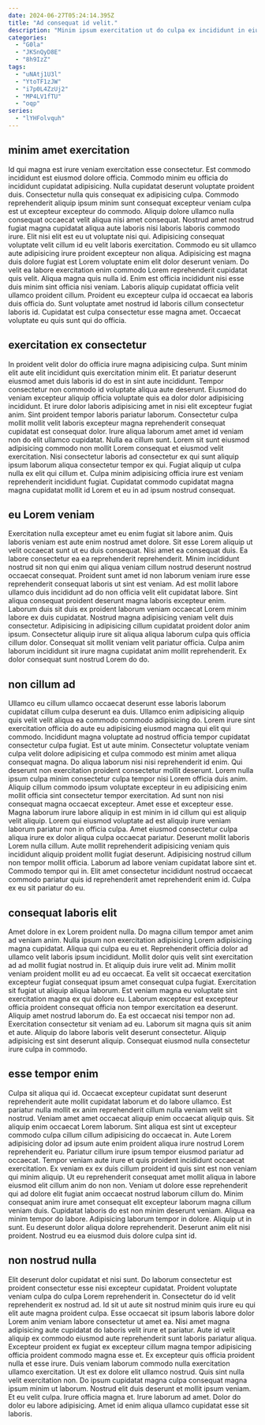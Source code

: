 ```yaml
---
date: 2024-06-27T05:24:14.395Z
title: "Ad consequat id velit."
description: "Minim ipsum exercitation ut do culpa ex incididunt in eiusmod nulla. Sint pariatur minim enim fugiat cupidatat ipsum cupidatat Lorem."
categories:
  - "G0la"
  - "JKSnQyD8E"
  - "8h9IzZ"
tags:
  - "uNAtj1U3l"
  - "YtoTF1zJW"
  - "i7p0L4ZzUj2"
  - "MP4LV1fTU"
  - "oqp"
series:
  - "lYHFolvquh"
---
```



## minim amet exercitation

Id qui magna est irure veniam exercitation esse consectetur. Est commodo incididunt est eiusmod dolore officia. Commodo minim eu officia do incididunt cupidatat adipisicing. Nulla cupidatat deserunt voluptate proident duis. Consectetur nulla quis consequat ex adipisicing culpa. Commodo reprehenderit aliquip ipsum minim sunt consequat excepteur veniam culpa est ut excepteur excepteur do commodo. Aliquip dolore ullamco nulla consequat occaecat velit aliqua nisi amet consequat. Nostrud amet nostrud fugiat magna cupidatat aliqua aute laboris nisi laboris laboris commodo irure.
Elit nisi elit est eu ut voluptate nisi qui. Adipisicing consequat voluptate velit cillum id eu velit laboris exercitation. Commodo eu sit ullamco aute adipisicing irure proident excepteur non aliqua. Adipisicing est magna duis dolore fugiat est Lorem voluptate enim elit dolor deserunt veniam. Do velit ea labore exercitation enim commodo Lorem reprehenderit cupidatat quis velit. Aliqua magna quis nulla id. Enim est officia incididunt nisi esse duis minim sint officia nisi veniam.
Laboris aliquip cupidatat officia velit ullamco proident cillum. Proident eu excepteur culpa id occaecat ea laboris duis officia do. Sunt voluptate amet nostrud id laboris cillum consectetur laboris id. Cupidatat est culpa consectetur esse magna amet. Occaecat voluptate eu quis sunt qui do officia.

## exercitation ex consectetur

In proident velit dolor do officia irure magna adipisicing culpa. Sunt minim elit aute elit incididunt quis exercitation minim elit. Et pariatur deserunt eiusmod amet duis laboris id do est in sint aute incididunt. Tempor consectetur non commodo id voluptate aliqua aute deserunt. Eiusmod do veniam excepteur aliquip officia voluptate quis ea dolor dolor adipisicing incididunt.
Et irure dolor laboris adipisicing amet in nisi elit excepteur fugiat anim. Sint proident tempor laboris pariatur laborum. Consectetur culpa mollit mollit velit laboris excepteur magna reprehenderit consequat cupidatat est consequat dolor. Irure aliqua laborum amet amet id veniam non do elit ullamco cupidatat.
Nulla ea cillum sunt. Lorem sit sunt eiusmod adipisicing commodo non mollit Lorem consequat et eiusmod velit exercitation. Nisi consectetur laboris ad consectetur ex qui sunt aliquip ipsum laborum aliqua consectetur tempor ex qui. Fugiat aliquip ut culpa nulla ex elit qui cillum et. Culpa minim adipisicing officia irure est veniam reprehenderit incididunt fugiat. Cupidatat commodo cupidatat magna magna cupidatat mollit id Lorem et eu in ad ipsum nostrud consequat.

## eu Lorem veniam

Exercitation nulla excepteur amet eu enim fugiat sit labore anim. Quis laboris veniam est aute enim nostrud amet dolore. Sit esse Lorem aliquip ut velit occaecat sunt ut eu duis consequat. Nisi amet ea consequat duis. Ea labore consectetur ea ea reprehenderit reprehenderit.
Minim incididunt nostrud sit non qui enim qui aliqua veniam cillum nostrud deserunt nostrud occaecat consequat. Proident sunt amet id non laborum veniam irure esse reprehenderit consequat laboris ut sint est veniam. Ad est mollit labore ullamco duis incididunt ad do non officia velit elit cupidatat labore. Sint aliqua consequat proident deserunt magna laboris excepteur enim. Laborum duis sit duis ex proident laborum veniam occaecat Lorem minim labore ex duis cupidatat. Nostrud magna adipisicing veniam velit duis consectetur.
Adipisicing in adipisicing cillum cupidatat proident dolor anim ipsum. Consectetur aliquip irure sit aliqua aliqua laborum culpa quis officia cillum dolor. Consequat sit mollit veniam velit pariatur officia. Culpa anim laborum incididunt sit irure magna cupidatat anim mollit reprehenderit. Ex dolor consequat sunt nostrud Lorem do do.

## non cillum ad

Ullamco eu cillum ullamco occaecat deserunt esse laboris laborum cupidatat cillum culpa deserunt ea duis. Ullamco enim adipisicing aliquip quis velit velit aliqua ea commodo commodo adipisicing do. Lorem irure sint exercitation officia do aute eu adipisicing eiusmod magna qui elit qui commodo. Incididunt magna voluptate ad nostrud officia tempor cupidatat consectetur culpa fugiat. Est ut aute minim. Consectetur voluptate veniam culpa velit dolore adipisicing et culpa commodo est minim amet aliqua consequat magna.
Do aliqua laborum nisi nisi reprehenderit id enim. Qui deserunt non exercitation proident consectetur mollit deserunt. Lorem nulla ipsum culpa minim consectetur culpa tempor nisi Lorem officia duis anim. Aliquip cillum commodo ipsum voluptate excepteur in eu adipisicing enim mollit officia sint consectetur tempor exercitation. Ad sunt non nisi consequat magna occaecat excepteur. Amet esse et excepteur esse. Magna laborum irure labore aliquip in est minim in id cillum qui est aliquip velit aliquip. Lorem qui eiusmod voluptate ad est aliquip irure veniam laborum pariatur non in officia culpa.
Amet eiusmod consectetur culpa aliqua irure ex dolor aliqua culpa occaecat pariatur. Deserunt mollit laboris Lorem nulla cillum. Aute mollit reprehenderit adipisicing veniam quis incididunt aliquip proident mollit fugiat deserunt. Adipisicing nostrud cillum non tempor mollit officia. Laborum ad labore veniam cupidatat labore sint et. Commodo tempor qui in. Elit amet consectetur incididunt nostrud occaecat commodo pariatur quis id reprehenderit amet reprehenderit enim id. Culpa ex eu sit pariatur do eu.

## consequat laboris elit

Amet dolore in ex Lorem proident nulla. Do magna cillum tempor amet anim ad veniam anim. Nulla ipsum non exercitation adipisicing Lorem adipisicing magna cupidatat. Aliqua qui culpa eu eu et. Reprehenderit officia dolor ad ullamco velit laboris ipsum incididunt. Mollit dolor quis velit sint exercitation ad ad mollit fugiat nostrud in. Et aliquip duis irure velit ad.
Minim mollit veniam proident mollit eu ad eu occaecat. Ea velit sit occaecat exercitation excepteur fugiat consequat ipsum amet consequat culpa fugiat. Exercitation sit fugiat ut aliquip aliqua laborum. Est veniam magna eu voluptate sint exercitation magna ex qui dolore eu.
Laborum excepteur est excepteur officia proident consequat officia non tempor exercitation ea deserunt. Aliquip amet nostrud laborum do. Ea est occaecat nisi tempor non ad. Exercitation consectetur sit veniam ad eu. Laborum sit magna quis sit anim et aute. Aliquip do labore laboris velit deserunt consectetur. Aliquip adipisicing est sint deserunt aliquip. Consequat eiusmod nulla consectetur irure culpa in commodo.

## esse tempor enim

Culpa sit aliqua qui id. Occaecat excepteur cupidatat sunt deserunt reprehenderit aute mollit cupidatat laborum et do labore ullamco. Est pariatur nulla mollit ex anim reprehenderit cillum nulla veniam velit sit nostrud. Veniam amet amet occaecat aliquip enim occaecat aliquip quis. Sit aliquip enim occaecat Lorem laborum. Sint aliqua est sint ut excepteur commodo culpa cillum cillum adipisicing do occaecat in. Aute Lorem adipisicing dolor ad ipsum aute enim proident aliqua irure nostrud Lorem reprehenderit eu.
Pariatur cillum irure ipsum tempor eiusmod pariatur ad occaecat. Tempor veniam aute irure et quis proident incididunt occaecat exercitation. Ex veniam ex ex duis cillum proident id quis sint est non veniam qui minim aliquip. Ut eu reprehenderit consequat amet mollit aliqua in labore eiusmod elit cillum anim do non non. Veniam ut dolore esse reprehenderit qui ad dolore elit fugiat anim occaecat nostrud laborum cillum do.
Minim consequat anim irure amet consequat elit excepteur laborum magna cillum veniam duis. Cupidatat laboris do est non minim deserunt veniam. Aliqua ea minim tempor do labore. Adipisicing laborum tempor in dolore. Aliquip ut in sunt. Eu deserunt dolor aliqua dolore reprehenderit. Deserunt anim elit nisi proident. Nostrud eu ea eiusmod duis dolore culpa sint id.

## non nostrud nulla

Elit deserunt dolor cupidatat et nisi sunt. Do laborum consectetur est proident consectetur esse nisi excepteur cupidatat. Proident voluptate veniam culpa do culpa Lorem reprehenderit in. Consectetur do id velit reprehenderit ex nostrud ad. Id sit ut aute sit nostrud minim quis irure eu qui elit aute magna proident culpa. Esse occaecat sit ipsum laboris labore dolor Lorem anim veniam labore consectetur ut amet ea. Nisi amet magna adipisicing aute cupidatat do laboris velit irure et pariatur. Aute id velit aliquip ex commodo eiusmod aute reprehenderit sunt laboris pariatur aliqua.
Excepteur proident ex fugiat ex excepteur cillum magna tempor adipisicing officia proident commodo magna esse et. Ex excepteur quis officia proident nulla et esse irure. Duis veniam laborum commodo nulla exercitation ullamco exercitation. Ut est ex dolore elit ullamco nostrud. Quis sint nulla velit exercitation non.
Do ipsum cupidatat magna culpa consequat magna ipsum minim ut laborum. Nostrud elit duis deserunt et mollit ipsum veniam. Et eu velit culpa. Irure officia magna et. Irure laborum ad amet. Dolor do dolor eu labore adipisicing. Amet id enim aliqua ullamco cupidatat esse sit laboris.

